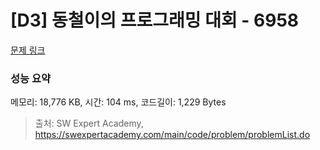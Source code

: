 # [D3] 동철이의 프로그래밍 대회 - 6958 

[문제 링크](https://swexpertacademy.com/main/code/problem/problemDetail.do?contestProbId=AWjlFcGK3dMDFAVT) 

### 성능 요약

메모리: 18,776 KB, 시간: 104 ms, 코드길이: 1,229 Bytes



> 출처: SW Expert Academy, https://swexpertacademy.com/main/code/problem/problemList.do